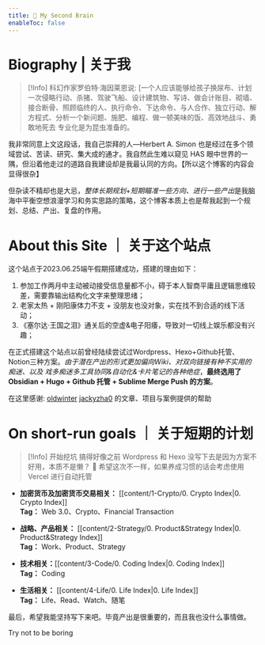 ```yaml
---
title: 🧠 My Second Brain
enableToc: false
---
```


# Biography | 关于我

>[!Info] 科幻作家罗伯特·海因莱恩说:
>[一个人应该能够给孩子换尿布、计划一次侵略行动、杀猪、驾驶飞船、设计建筑物、写诗、做会计账目、砌墙、接合断骨、照顾临终的人、执行命令、下达命令、与人合作、独立行动、解方程式、分析一个新问题、施肥、编程、做一顿美味的饭、高效地战斗、勇敢地死去
专业化是为昆虫准备的。

我非常同意上文这段话，我自己崇拜的人—Herbert A. Simon 也是经过在多个领域尝试、苦读、研究、集大成的通才。我自然此生难以窥见 HAS 眼中世界的一隅，但沿着他走过的道路自我建设却是我最认同的方向。【所以这个博客的内容会显得很杂】

但杂读不精却也是大忌，*整体长期规划*+*短期瞄准一些方向、进行一些产出*是我脑海中平衡空想浪漫学习和务实思路的策略，这个博客本质上也是帮我起到一个规划、总结、产出、复盘的作用。

# About this Site ｜ 关于这个站点
这个站点于2023.06.25端午假期搭建成功，搭建的理由如下：
1. 参加工作两月中主动被动接受信息量都不小，碍于本人智商平庸且逻辑思维较差，需要靠输出结构化文字来整理思绪；
2. 老家太热 + 刚阳康体力不支 + 没朋友也没对象，实在找不到合适的线下活动；
3. 《塞尔达·王国之泪》通关后的空虚&电子阳痿，导致对一切线上娱乐都没有兴趣；

在正式搭建这个站点以前曾经陆续尝试过Wordpress、Hexo+Github托管、Notion三种方案。*由于潜在产出的形式更加偏向Wiki、对双向链接有种不实用的痴迷、以及
戏多痴迷多工具协同&自动化&卡片笔记的各种绝症*，**最终选用了 Obsidian + Hugo + Github 托管 + Sublime Merge Push 的方案**。

在这里感谢: [oldwinter](https://notes.oldwinter.top) [jackyzha0]( https://github.com/jackyzha0 ) 的文章、项目与案例提供的帮助

# On short-run goals ｜ 关于短期的计划
>[!Info] 开始挖坑
>	搞得好像之前 Wordpress 和 Hexo 没写下去是因为方案不好用，本质不是懒？
>	 🫥  希望这次不一样，如果养成习惯的话会考虑使用 Vercel 进行自动托管

- **加密货币及加密货币交易相关：** [[content/1-Crypto/0. Crypto Index|0. Crypto Index]]     
	**Tag：** Web 3.0、Crypto、Financial Transaction

- **战略、产品相关：** [[content/2-Strategy/0. Product&Strategy Index|0. Product&Strategy Index]]     
	**Tag：** Work、Product、Strategy

- **技术相关：**[[content/3-Code/0. Coding Index|0. Coding Index]]      
	**Tag：** Coding

- **生活相关：** [[content/4-Life/0. Life Index|0. Life Index]]          
	**Tag：** Life、Read、Watch、随笔

最后，希望我能坚持写下来吧。毕竟产出是很重要的，而且我也没什么事情做。

Try not to be boring
